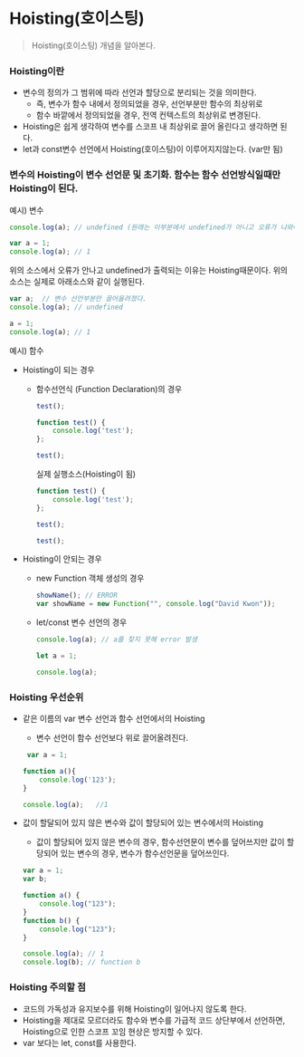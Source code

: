 # Hoisting(호이스팅)

> Hoisting(호이스팅) 개념을 알아본다.

### Hoisting이란

- 변수의 정의가 그 범위에 따라 선언과 할당으로 분리되는 것을 의미한다.
  - 즉, 변수가 함수 내에서 정의되었을 경우, 선언부분만 함수의 최상위로
  - 함수 바깥에서 정의되었을 경우, 전역 컨텍스트의 최상위로 변경된다.
- Hoisting은 쉽게 생각하여 변수를 스코프 내 최상위로 끌어 올린다고 생각하면 된다.
- let과 const변수 선언에서 Hoisting(호이스팅)이 이루어지지않는다. (var만 됨)



### 변수의 Hoisting이 변수 선언문 및 초기화. 함수는 함수 선언방식일때만 Hoisting이 된다.

예시) 변수

```javascript
console.log(a);	// undefined (원래는 이부분에서 undefined가 아니고 오류가 나와야된다.)

var a = 1;
console.log(a);	// 1
```

위의 소스에서 오류가 안나고 undefined가 출력되는 이유는 Hoisting때문이다. 위의 소스는 실제로 아래소스와 같이 실행된다.

```javascript
var a;	// 변수 선언부분만 끌어올려졌다.
console.log(a);	// undefined

a = 1;
console.log(a);	// 1
```



예시) 함수

- Hoisting이 되는 경우

  - 함수선언식 (Function Declaration)의 경우

    ```javascript
    test();
    
    function test() {
    	console.log('test');
    };
    
    test();
    ```

    실제 실행소스(Hoisting이 됨)

    ```javascript
    function test() {
    	console.log('test');
    };
    
    test();
    
    test();
    ```

    

- Hoisting이 안되는 경우

  - new Function 객체 생성의 경우

    ```javascript
    showName();	// ERROR
    var showName = new Function("", console.log("David Kwon"));
    ```

  - let/const 변수 선언의 경우

    ```javascript
    console.log(a); // a를 찾지 못해 error 발생
    
    let a = 1;
    
    console.log(a);
    ```



### Hoisting 우선순위

- 같은 이름의 var 변수 선언과 함수 선언에서의 Hoisting

  - 변수 선언이 함수 선언보다 위로 끌어올려진다.

  ```javascript
   var a = 1;
  
  function a(){
      console.log('123');
  }
  
  console.log(a);	//1
  ```

- 값이 할달되어 있지 않은 변수와 값이 할당되어 있는 변수에서의 Hoisting

  - 값이 할당되어 있지 않은 변수의 경우, 함수선언문이 변수를 덮어쓰지만 값이 할당되어 있는 변수의 경우, 변수가 함수선언문을 덮어쓰인다.

  ```javascript
  var a = 1;
  var b;
  
  function a() {
      console.log("123");
  }
  function b() {
      console.log("123");
  }
  
  console.log(a); // 1
  console.log(b); // function b
  ```



### Hoisting 주의할 점

- 코드의 가독성과 유지보수를 위해 Hoisting이 일어나지 않도록 한다.
- Hoisting을 제대로 모르더라도 함수와 변수를 가급적 코드 상단부에서 선언하면, Hoisting으로 인한 스코프 꼬임 현상은 방지할 수 있다.
- var 보다는 let, const를 사용한다.



